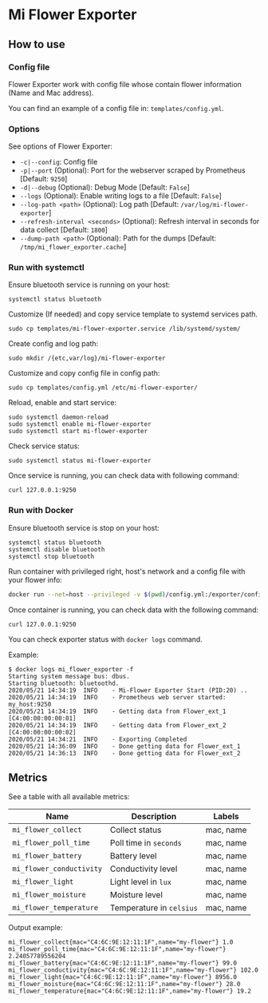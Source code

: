 # Mi Flower Exporter

## How to use

### Config file

Flower Exporter work with config file whose contain flower information (Name and Mac address).

You can find an example of a config file in: `templates/config.yml`.

### Options

See options of Flower Exporter:
- `-c|--config`: Config file
- `-p|--port` (Optional): Port for the webserver scraped by Prometheus [Default: `9250`]
- `-d|--debug` (Optional): Debug Mode [Default: `False`]
- `--logs` (Optional): Enable writing logs to a file [Default: `False`]
- `--log-path <path>` (Optional): Log path [Default: `/var/log/mi-flower-exporter`]
- `--refresh-interval <seconds>` (Optional): Refresh interval in seconds for data collect [Default: `1800`]
- `--dump-path <path>` (Optional): Path for the dumps [Default: `/tmp/mi_flower_exporter.cache`]

### Run with systemctl

Ensure bluetooth service is running on your host:
```
systemctl status bluetooth
```

Customize (If needed) and copy service template to systemd services path.
```
sudo cp templates/mi-flower-exporter.service /lib/systemd/system/
```

Create config and log path:
```
sudo mkdir /{etc,var/log}/mi-flower-exporter
```

Customize and copy config file in config path:
```
sudo cp templates/config.yml /etc/mi-flower-exporter/
```

Reload, enable and start service:
```
sudo systemctl daemon-reload
sudo systemctl enable mi-flower-exporter
sudo systemctl start mi-flower-exporter
```

Check service status:
```
sudo systemctl status mi-flower-exporter
```

Once service is running, you can check data with following command:
```
curl 127.0.0.1:9250
```

### Run with Docker

Ensure bluetooth service is stop on your host:
```
systemctl status bluetooth
systemctl disable bluetooth
systemctl stop bluetooth
```

Run container with privileged right, host's network and a config file with your flower info:
```bash
docker run --net=host --privileged -v $(pwd)/config.yml:/exporter/config.yml --name mi_flower_exporter -ti mi-flower-exporter
```

Once container is running, you can check data with the following command:
```
curl 127.0.0.1:9250
```

You can check exporter status with `docker logs` command.

Example:
```
$ docker logs mi_flower_exporter -f
Starting system message bus: dbus.
Starting bluetooth: bluetoothd.
2020/05/21 14:34:19  INFO    - Mi-Flower Exporter Start (PID:20) ..
2020/05/21 14:34:19  INFO    - Prometheus web server started: my_host:9250
2020/05/21 14:34:19  INFO    - Getting data from Flower_ext_1 [C4:00:00:00:00:01]
2020/05/21 14:34:19  INFO    - Getting data from Flower_ext_2 [C4:00:00:00:00:02]
2020/05/21 14:34:21  INFO    - Exporting Completed
2020/05/21 14:36:09  INFO    - Done getting data for Flower_ext_1
2020/05/21 14:36:13  INFO    - Done getting data for Flower_ext_2
```

## Metrics

See a table with all available metrics:

|Name |Description |Labels
|--- |--- |---
|`mi_flower_collect`| Collect status| mac, name
|`mi_flower_poll_time`| Poll time in `seconds`| mac, name
|`mi_flower_battery`| Battery level| mac, name
|`mi_flower_conductivity`| Conductivity level| mac, name
|`mi_flower_light`| Light level in `lux`| mac, name
|`mi_flower_moisture`| Moisture level| mac, name
|`mi_flower_temperature`| Temperature in `celsius`| mac, name


Output example:
```
mi_flower_collect{mac="C4:6C:9E:12:11:1F",name="my-flower"} 1.0
mi_flower_poll_time{mac="C4:6C:9E:12:11:1F",name="my-flower"} 2.24057789556204
mi_flower_battery{mac="C4:6C:9E:12:11:1F",name="my-flower"} 99.0
mi_flower_conductivity{mac="C4:6C:9E:12:11:1F",name="my-flower"} 102.0
mi_flower_light{mac="C4:6C:9E:12:11:1F",name="my-flower"} 8956.0
mi_flower_moisture{mac="C4:6C:9E:12:11:1F",name="my-flower"} 28.0
mi_flower_temperature{mac="C4:6C:9E:12:11:1F",name="my-flower"} 19.2
```
